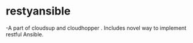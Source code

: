 # restyansible
-A part of cloudsup and cloudhopper . Includes novel way to implement restful Ansible.

